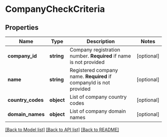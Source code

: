 # CompanyCheckCriteria

## Properties
Name | Type | Description | Notes
------------ | ------------- | ------------- | -------------
**company_id** | **string** | Company registration number. **Required** if name is not provided | [optional] 
**name** | **string** | Registered company name. **Required** if companyId is not provided | [optional] 
**country_codes** | **object** | List of company country codes | [optional] 
**domain_names** | **object** | List of company domain names | [optional] 

[[Back to Model list]](../README.md#documentation-for-models) [[Back to API list]](../README.md#documentation-for-api-endpoints) [[Back to README]](../README.md)


